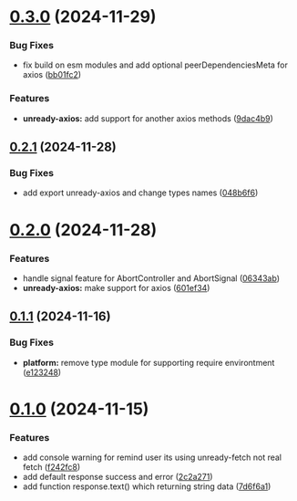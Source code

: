 # [0.3.0](https://github.com/rizkyharahap/unready-fetch/compare/v0.2.1...v0.3.0) (2024-11-29)


### Bug Fixes

* fix build on esm modules and add optional peerDependenciesMeta for axios ([bb01fc2](https://github.com/rizkyharahap/unready-fetch/commit/bb01fc247e987d1aa919454726c2cd80d58414fb))


### Features

* **unready-axios:** add support for another axios methods ([9dac4b9](https://github.com/rizkyharahap/unready-fetch/commit/9dac4b96dfa621a6147ae1a43fde7a5de70253df))



## [0.2.1](https://github.com/rizkyharahap/unready-fetch/compare/v0.2.0...v0.2.1) (2024-11-28)


### Bug Fixes

* add export unready-axios and change types names ([048b6f6](https://github.com/rizkyharahap/unready-fetch/commit/048b6f6ffcd3ddd164c157b3146fafc043a5d2d4))



# [0.2.0](https://github.com/rizkyharahap/unready-fetch/compare/v0.1.1...v0.2.0) (2024-11-28)


### Features

* handle signal feature for AbortController and AbortSignal ([06343ab](https://github.com/rizkyharahap/unready-fetch/commit/06343abf8231d72a0496266108e1de39b3bf597e))
* **unready-axios:** make support for axios ([601ef34](https://github.com/rizkyharahap/unready-fetch/commit/601ef34f0c4d88ec7ffbf2c319ac218a5e132d0b))



## [0.1.1](https://github.com/rizkyharahap/unready-fetch/compare/v0.1.0...v0.1.1) (2024-11-16)


### Bug Fixes

* **platform:** remove type module for supporting require environtment ([e123248](https://github.com/rizkyharahap/unready-fetch/commit/e12324869555ea8243cfd4194a1d26de0f45b6ae))



# [0.1.0](https://github.com/rizkyharahap/unready-fetch/compare/v0.0.13...v0.1.0) (2024-11-15)


### Features

* add console warning for remind user its using unready-fetch not real fetch ([f242fc8](https://github.com/rizkyharahap/unready-fetch/commit/f242fc8a90d81f929d2e6900381e576bf68f2948))
* add default response success and error ([2c2a271](https://github.com/rizkyharahap/unready-fetch/commit/2c2a2710df8cc0c92d61f96adf2a445967ce966a))
* add function response.text() which returning string data ([7d6f6a1](https://github.com/rizkyharahap/unready-fetch/commit/7d6f6a19520716eb2bd0807f8cde9561f667bf88))



